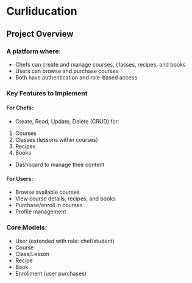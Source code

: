 # Curliducation
## Project Overview

### A platform where:
- Chefs can create and manage courses, classes, recipes, and books
- Users can browse and purchase courses
- Both have authentication and role-based access

### Key Features to Implement
#### For Chefs:
- Create, Read, Update, Delete (CRUD) for:
1. Courses
2. Classes (lessons within courses)
3. Recipes
4. Books

- Dashboard to manage their content

#### For Users:
- Browse available courses
- View course details, recipes, and books
- Purchase/enroll in courses
- Profile management

### Core Models:
- User (extended with role: chef/student)
- Course
- Class/Lesson
- Recipe
- Book
- Enrollment (user purchases)
